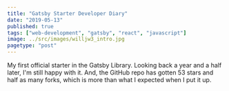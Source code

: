```yaml
---
title: "Gatsby Starter Developer Diary"
date: "2019-05-13"
published: true
tags: ["web-development", "gatsby", "react", "javascript"]
image: ../src/images/willjw3_intro.jpg
pagetype: "post"
---
```


My first official starter in the Gatsby Library. Looking back a year and a half later, I'm still happy with it. And, the GitHub repo has gotten 53 stars and half as many forks, which is more than what I expected when I put it up.
